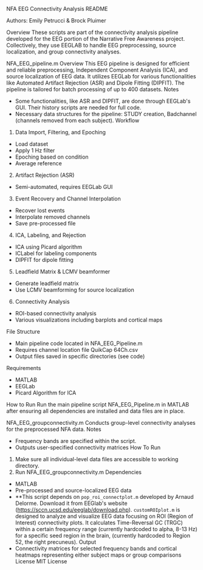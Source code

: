 NFA EEG Connectivity Analysis README

Authors: Emily Petrucci & Brock Pluimer

Overview
These scripts are part of the connectivity analysis pipeline developed for the EEG portion of the Narrative Free Awareness project. Collectively, they use EEGLAB to handle EEG preprocessing, source localization, and group connectivity analyses.

NFA_EEG_pipeline.m
Overview
This EEG pipeline is designed for efficient and reliable preprocessing, Independent Component Analysis (ICA), and source localization of EEG data. It utilizes EEGLab for various functionalities like Automated Artifact Rejection (ASR) and Dipole Fitting (DIPFIT). The pipeline is tailored for batch processing of up to 400 datasets.
Notes
* Some functionalities, like ASR and DIPFIT, are done through EEGLab's GUI. Their history scripts are needed for full code.
* Necessary data structures for the pipeline: STUDY creation, Badchannel (channels removed from each subject).
Workflow
1. Data Import, Filtering, and Epoching
* Load dataset
* Apply 1 Hz filter
* Epoching based on condition
* Average reference
2. Artifact Rejection (ASR)
* Semi-automated, requires EEGLab GUI
3. Event Recovery and Channel Interpolation
* Recover lost events
* Interpolate removed channels
* Save pre-processed file
4. ICA, Labeling, and Rejection
* ICA using Picard algorithm
* ICLabel for labeling components
* DIPFIT for dipole fitting
5. Leadfield Matrix & LCMV beamformer
* Generate leadfield matrix
* Use LCMV beamforming for source localization
6. Connectivity Analysis
* ROI-based connectivity analysis
* Various visualizations including barplots and cortical maps

File Structure
* Main pipeline code located in NFA_EEG_Pipeline.m
* Requires channel location file QuikCap 64Ch.csv
* Output files saved in specific directories (see code)

Requirements
* MATLAB
* EEGLab
* Picard Algorithm for ICA

How to Run
Run the main pipeline script NFA_EEG_Pipeline.m in MATLAB after ensuring all dependencies are installed and data files are in place.

NFA_EEG_groupconnectivity.m
Conducts group-level connectivity analyses for the preprocessed NFA data. 
Notes
* Frequency bands are specified within the script.
* Outputs user-specified connectivity matrices
How To Run
1. Make sure all individual-level data files are accessible to working directory.
2. Run NFA_EEG_groupconnectivity.m
Dependencies
* MATLAB
* Pre-processed and source-localized EEG data
* **This script depends on `pop_roi_connectplot.m` developed by Arnaud Delorme. Download it from EEGlab's website (https://sccn.ucsd.edu/eeglab/download.php).
	`customROIplot.m` is designed to analyze and visualize EEG data 	focusing on 	ROI (Region of Interest) connectivity plots. It calculates Time-Reversal 	GC 	(TRGC) within a certain frequency range (currently hardcoded to alpha, 8-13 	Hz) for 	a specific seed region in the brain, (currently hardcoded to Region 52, the 	right 	precuneus).
Output
* Connectivity matrices for selected frequency bands and cortical heatmaps representing either subject maps or group comparisons
License
MIT License
